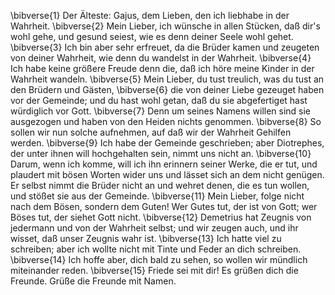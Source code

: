 \bibverse{1} Der Älteste: Gajus, dem Lieben, den ich liebhabe in der Wahrheit. \bibverse{2} Mein Lieber, ich wünsche in allen Stücken, daß dir's wohl gehe, und gesund seiest, wie es denn deiner Seele wohl gehet. \bibverse{3} Ich bin aber sehr erfreuet, da die Brüder kamen und zeugeten von deiner Wahrheit, wie denn du wandelst in der Wahrheit. \bibverse{4} Ich habe keine größere Freude denn die, daß ich höre meine Kinder in der Wahrheit wandeln. \bibverse{5} Mein Lieber, du tust treulich, was du tust an den Brüdern und Gästen, \bibverse{6} die von deiner Liebe gezeuget haben vor der Gemeinde; und du hast wohl getan, daß du sie abgefertiget hast würdiglich vor Gott. \bibverse{7} Denn um seines Namens willen sind sie ausgezogen und haben von den Heiden nichts genommen. \bibverse{8} So sollen wir nun solche aufnehmen, auf daß wir der Wahrheit Gehilfen werden. \bibverse{9} Ich habe der Gemeinde geschrieben; aber Diotrephes, der unter ihnen will hochgehalten sein, nimmt uns nicht an. \bibverse{10} Darum, wenn ich komme, will ich ihn erinnern seiner Werke, die er tut, und plaudert mit bösen Worten wider uns und lässet sich an dem nicht genügen. Er selbst nimmt die Brüder nicht an und wehret denen, die es tun wollen, und stößet sie aus der Gemeinde. \bibverse{11} Mein Lieber, folge nicht nach dem Bösen, sondern dem Guten! Wer Gutes tut, der ist von Gott; wer Böses tut, der siehet Gott nicht. \bibverse{12} Demetrius hat Zeugnis von jedermann und von der Wahrheit selbst; und wir zeugen auch, und ihr wisset, daß unser Zeugnis wahr ist. \bibverse{13} Ich hatte viel zu schreiben; aber ich wollte nicht mit Tinte und Feder an dich schreiben. \bibverse{14} Ich hoffe aber, dich bald zu sehen, so wollen wir mündlich miteinander reden. \bibverse{15} Friede sei mit dir! Es grüßen dich die Freunde. Grüße die Freunde mit Namen.